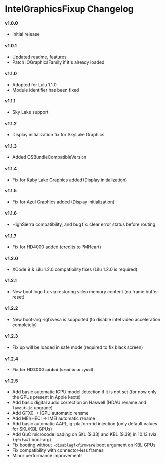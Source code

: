 IntelGraphicsFixup Changelog
============================
#### v1.0.0
- Initial release

#### v1.0.1
- Updated readme, features
- Patch IOGraphicsFamily if it's already loaded

#### v1.1.0
- Adopted for Lulu 1.1.0
- Module identifier has been fixed

#### v1.1.1
- Sky Lake support

#### v1.1.2
- Display initialization fix for SkyLake Graphics

#### v1.1.3
- Added OSBundleCompatibleVersion

#### v1.1.4
- Fix for Kaby Lake Graphics added (Display initialization)

#### v1.1.5
- Fix for Azul Graphics added (Display initialization)

#### v1.1.6
- HighSierra compatibility, and bug fix: clear error status before routing

#### v1.1.7
- Fix for HD4000 added (credits to PMHeart)

#### v1.2.0
- XCode 9 & Lilu 1.2.0 compatibility fixes (Lilu 1.2.0 is required)

#### v1.2.1
- New boot  logo fix via restoring video memory content (no frame buffer reset)

#### v1.2.2
- New boot-arg -igfxvesa is supported (to disable intel video acceleration completely)

#### v1.2.3
- Fix up will be loaded in safe mode (required to fix black screen)

#### v1.2.4
- Fix for HD3000 added (credits to syscl)

#### v1.2.5
- Add basic automatic IGPU model detection if it is not set (for now only the GPUs present in Apple kexts)
- Add basic digital audio correction on Haswell (HDAU rename and `layout-id` upgrade)
- Add GFX0 -> IGPU automatic rename
- Add MEI/HECI -> IMEI automatic rename
- Add basic automatic AAPL,ig-platform-id injection (only default values for SKL/KBL GPUs)
- Add GuC microcode loading on SKL (9.33) and KBL (9.39) in 10.13 (via `igfxfw=1` boot-arg)
- Fix booting without `-disablegfxfirmware` boot argument on KBL GPUs
- Fix compatibility with connector-less frames
- Minor performance improvements

